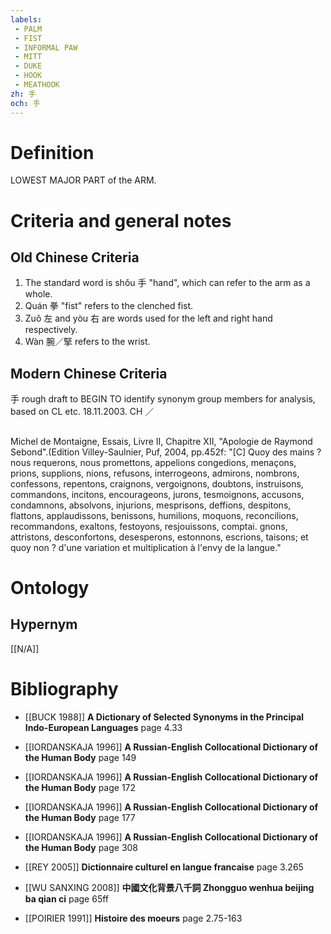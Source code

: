 ```yaml
---
labels: 
 - PALM
 - FIST
 - INFORMAL PAW
 - MITT
 - DUKE
 - HOOK
 - MEATHOOK
zh: 手
och: 手
---
```


# Definition
LOWEST MAJOR PART of the ARM.
# Criteria and general notes
## Old Chinese Criteria
1. The standard word is shǒu 手 "hand", which can refer to the arm as a whole.
2. Quán 拳 "fist" refers to the clenched fist.
3. Zuǒ 左 and yòu 右 are words used for the left and right hand respectively.
4. Wàn 腕／掔 refers to the wrist.
## Modern Chinese Criteria
手
rough draft to BEGIN TO identify synonym group members for analysis, based on CL etc. 18.11.2003. CH ／
## 
Michel de Montaigne, Essais, Livre II, Chapitre XII, "Apologie de Raymond Sebond".(Edition Villey-Saulnier, Puf, 2004, pp.452f: "[C] Quoy des mains ? nous requerons, nous promettons, appelions congedions, menaçons, prions, supplions, nions, refusons, interrogeons, admirons, nombrons, confessons, repentons, craignons, vergoignons, doubtons, instruisons, commandons, incitons, encourageons, jurons, tesmoignons, accusons, condamnons, absolvons, injurions, mesprisons, deffions, despitons, flattons, applaudissons, benissons, humilions, moquons, reconcilions, recommandons, exaltons, festoyons, resjouissons, comptai. gnons, attristons, desconfortons, desesperons, estonnons, escrions, taisons; et quoy non ? d'une variation et multiplication à l'envy de la langue."
# Ontology

## Hypernym
[[N/A]]
# Bibliography
- [[BUCK 1988]]
**A Dictionary of Selected Synonyms in the Principal Indo-European Languages** page 4.33

- [[IORDANSKAJA 1996]]
**A Russian-English Collocational Dictionary of the Human Body** page 149

- [[IORDANSKAJA 1996]]
**A Russian-English Collocational Dictionary of the Human Body** page 172

- [[IORDANSKAJA 1996]]
**A Russian-English Collocational Dictionary of the Human Body** page 177

- [[IORDANSKAJA 1996]]
**A Russian-English Collocational Dictionary of the Human Body** page 308

- [[REY 2005]]
**Dictionnaire culturel en langue francaise** page 3.265

- [[WU SANXING 2008]]
**中國文化背景八千詞 Zhongguo wenhua beijing ba qian ci** page 65ff

- [[POIRIER 1991]]
**Histoire des moeurs** page 2.75-163
